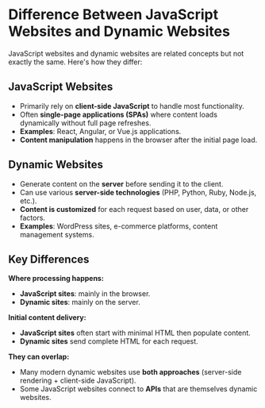 # Difference Between JavaScript Websites and Dynamic Websites

JavaScript websites and dynamic websites are related concepts but not exactly the same. Here's how they differ:

## JavaScript Websites
- Primarily rely on **client-side JavaScript** to handle most functionality.
- Often **single-page applications (SPAs)** where content loads dynamically without full page refreshes.
- **Examples**: React, Angular, or Vue.js applications.
- **Content manipulation** happens in the browser after the initial page load.

## Dynamic Websites
- Generate content on the **server** before sending it to the client.
- Can use various **server-side technologies** (PHP, Python, Ruby, Node.js, etc.).
- **Content is customized** for each request based on user, data, or other factors.
- **Examples**: WordPress sites, e-commerce platforms, content management systems.

## Key Differences

**Where processing happens:**
- **JavaScript sites**: mainly in the browser.
- **Dynamic sites**: mainly on the server.

**Initial content delivery:**
- **JavaScript sites** often start with minimal HTML then populate content.
- **Dynamic sites** send complete HTML for each request.

**They can overlap:**
- Many modern dynamic websites use **both approaches** (server-side rendering + client-side JavaScript).
- Some JavaScript websites connect to **APIs** that are themselves dynamic websites.
